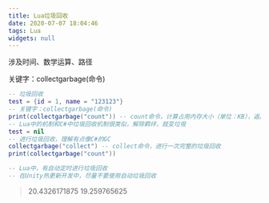 ```yaml
---
title: Lua垃圾回收
date: 2020-07-07 18:04:46
tags: Lua
widgets: null
---
```


涉及时间、数学运算、路径

关键字：collectgarbage(命令)

<!--more-->

```lua
-- 垃圾回收
test = {id = 1, name = "123123"}
-- 关键字：collectgarbage(命令)
print(collectgarbage("count")) -- count命令，计算占用内存大小（单位：KB），返回值 * 1024，就可以得到具体的内存占用字节数
-- Lua中的机制和C#中垃圾回收机制很类似，解除羁绊，就变垃圾
test = nil
-- 进行垃圾回收，理解有点像C#的GC
collectgarbage("collect") -- collect命令，进行一次完整的垃圾回收
print(collectgarbage("count"))

-- Lua中，有自动定时进行垃圾回收
-- 在Unity热更新开发中，尽量不要使用自动垃圾回收
```

> 20.4326171875
> 19.259765625